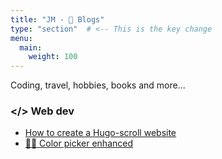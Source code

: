 ```yaml
---
title: "JM - 💭 Blogs"
type: "section"  # <-- This is the key change
menu:
  main:
    weight: 100
---
```



Coding, travel, hobbies, books and more...

### </> Web dev
- [How to create a Hugo-scroll website](/blogs/create_hugo_website/)
- [🎨🧪 Color picker enhanced](/blogs/color_picker/)

